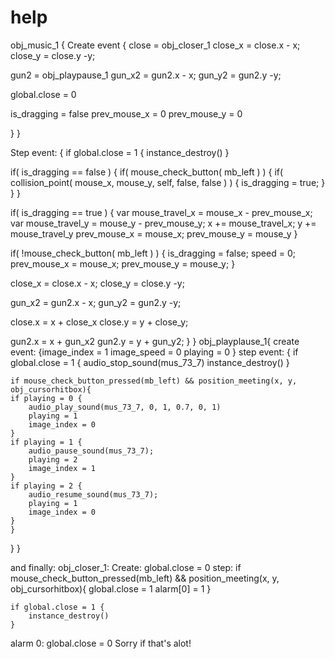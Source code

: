 # help


obj_music_1 {
Create event {
close = obj_closer_1
close_x = close.x - x;
close_y = close.y -y;

gun2 = obj_playpause_1
gun_x2 = gun2.x - x;
gun_y2 = gun2.y -y;

global.close = 0




is_dragging = false
prev_mouse_x = 0
prev_mouse_y = 0

}
}

Step event: {
if global.close = 1 {
		instance_destroy()
	}

if( is_dragging == false )
{
    if( mouse_check_button( mb_left ) )
    {
        if( collision_point( mouse_x, mouse_y, self, false, false ) )
        {
            is_dragging = true;
        }
    }
}

if( is_dragging == true )
{
    var mouse_travel_x = mouse_x - prev_mouse_x;
	var mouse_travel_y = mouse_y - prev_mouse_y;
    x += mouse_travel_x;
	y += mouse_travel_y
    prev_mouse_x = mouse_x;
	prev_mouse_y = mouse_y
}

if( !mouse_check_button( mb_left ) )
{
    is_dragging = false;
    speed = 0;
    prev_mouse_x = mouse_x;
	prev_mouse_y = mouse_y;
}

close_x = close.x - x;
close_y = close.y -y;

gun_x2 = gun2.x - x;
gun_y2 = gun2.y -y;

close.x = x + close_x
close.y = y + close_y;

gun2.x = x + gun_x2
gun2.y = y + gun_y2;
}
}
obj_playplause_1{
create event: {image_index = 1
image_speed = 0
playing = 0
}
step event: {
if global.close = 1 {
		audio_stop_sound(mus_73_7)
		instance_destroy()
	}
	
	if mouse_check_button_pressed(mb_left) && position_meeting(x, y, obj_cursorhitbox){
	if playing = 0 {
		audio_play_sound(mus_73_7, 0, 1, 0.7, 0, 1)
		playing = 1
		image_index = 0
	}
	if playing = 1 {
		audio_pause_sound(mus_73_7);
		playing = 2
		image_index = 1
	}
	if playing = 2 {
		audio_resume_sound(mus_73_7);
		playing = 1
		image_index = 0
	}
	}
}
}

and finally:
obj_closer_1:
Create: global.close = 0
step: if mouse_check_button_pressed(mb_left) && position_meeting(x, y, obj_cursorhitbox){
	global.close = 1
	alarm[0] = 1
	}
	
	if global.close = 1 {
		instance_destroy()
	}
alarm 0: global.close = 0
Sorry if that's alot!
